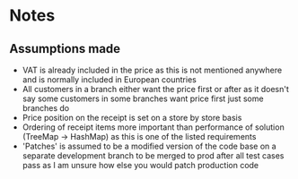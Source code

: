 # Notes

## Assumptions made
- VAT is already included in the price as this is not mentioned anywhere and is normally included in European countries
- All customers in a branch either want the price first or after as it doesn't say some customers in some branches want price first just some branches do
- Price position on the receipt is set on a store by store basis
- Ordering of receipt items more important than performance of solution (TreeMap -> HashMap) as this is one of the listed requirements
- 'Patches' is assumed to be a modified version of the code base on a separate development branch to be merged to prod after all test cases pass as I am unsure how else you would patch production code
